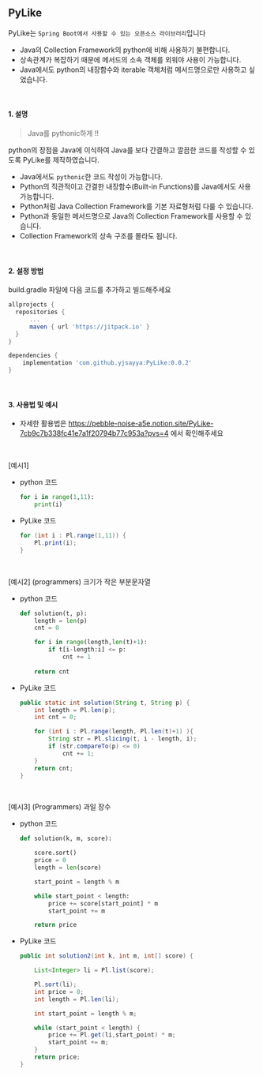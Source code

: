 ## PyLike

PyLike는 `Spring Boot에서 사용할 수 있는 오픈소스 라이브러리`입니다

 - Java의 Collection Framework의 python에 비해 사용하기 불편합니다.
 - 상속관계가 복잡하기 때문에 메서드의 소속 객체를 외워야 사용이 가능합니다.
 - Java에서도 python의 내장함수와 iterable 객체처럼 메서드명으로만 사용하고 싶었습니다.

<br/>

#### 1. 설명

> Java를 pythonic하게 !!

python의 장점을 Java에 이식하여 Java를 보다 간결하고 깔끔한 코드를 작성할 수 있도록 PyLike를 제작하였습니다.

- Java에서도 `pythonic`한 코드 작성이 가능합니다.
- Python의 직관적이고 간결한 내장함수(Built-in Functions)를 Java에서도 사용 가능합니다.
- Python처럼 Java Collection Framework를 기본 자료형처럼 다룰 수 있습니다.
- Python과 동일한 메서드명으로 Java의 Collection Framework를 사용할 수 있습니다.
- Collection Framework의 상속 구조를 몰라도 됩니다.

<br/>

#### 2. 설정 방법

build.gradle 파일에 다음 코드를 추가하고 빌드해주세요
```build.gradle
allprojects {
  repositories {
      ...
      maven { url 'https://jitpack.io' }
  }
}

dependencies {
    implementation 'com.github.yjsayya:PyLike:0.0.2'
}
```
<br/>

#### 3. 사용법 및 예시

- 자세한 활용법은 https://pebble-noise-a5e.notion.site/PyLike-7cb9c7b338fc41e7a1f20794b77c953a?pvs=4 에서 확인해주세요
<br/>

[예시1] 

- python 코드

    ```python
    for i in range(1,11):
        print(i)
    ```


- PyLike 코드

    ```java
    for (int i : Pl.range(1,11)) {
        Pl.print(i);
    }
    ```
<br/>

[예시2] (programmers) 크기가 작은 부분문자열

- python 코드

    ```python
    def solution(t, p):
        length = len(p)
        cnt = 0
    
        for i in range(length,len(t)+1):
            if t[i-length:i] <= p:
                cnt += 1
        
        return cnt
    ```

- PyLike 코드

    ```java
    public static int solution(String t, String p) {
        int length = Pl.len(p);
        int cnt = 0;
    
        for (int i : Pl.range(length, Pl.len(t)+1) ){
            String str = Pl.slicing(t, i - length, i);
            if (str.compareTo(p) <= 0)
                cnt += 1;
        }
        return cnt;
    }
    ```
<br/>

[예시3] (Programmers) 과일 장수

- python 코드

    ```python
    def solution(k, m, score):
    
        score.sort()
        price = 0
        length = len(score)
    
        start_point = length % m
    
        while start_point < length:
            price += score[start_point] * m
            start_point += m
    
        return price
    ```

- PyLike 코드

    ```java
    public int solution2(int k, int m, int[] score) {
    
        List<Integer> li = Pl.list(score);
    
        Pl.sort(li);
        int price = 0;
        int length = Pl.len(li);
    
        int start_point = length % m;
    
        while (start_point < length) {
            price += Pl.get(li,start_point) * m;
            start_point += m;
        }
        return price;
    }
    ```